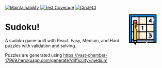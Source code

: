[![Maintainability](https://api.codeclimate.com/v1/badges/76502389f3f45d53ceb4/maintainability)](https://codeclimate.com/github/milespratt/sudoku/maintainability) [![Test Coverage](https://api.codeclimate.com/v1/badges/76502389f3f45d53ceb4/test_coverage)](https://codeclimate.com/github/milespratt/sudoku/test_coverage) [![CircleCI](https://circleci.com/gh/milespratt/sudoku/tree/main.svg?style=shield)](https://circleci.com/gh/milespratt/sudoku/tree/main)

<img align="right" width="100" height="100" src="https://github.com/milespratt/sudoku/blob/main/src/assets/sudoku.png?raw=true" />

# Sudoku!

A sudoku game built with React. Easy, Medium, and Hard puzzles with validation and solving.

Puzzles are generated using https://vast-chamber-17969.herokuapp.com/generate?difficulty=medium

